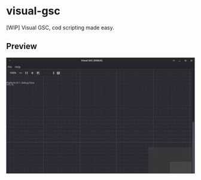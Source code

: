 
# visual-gsc 
[WIP] Visual GSC, cod scripting made easy.

## Preview
<img src="preview.png" alt="preview" align="right" />
